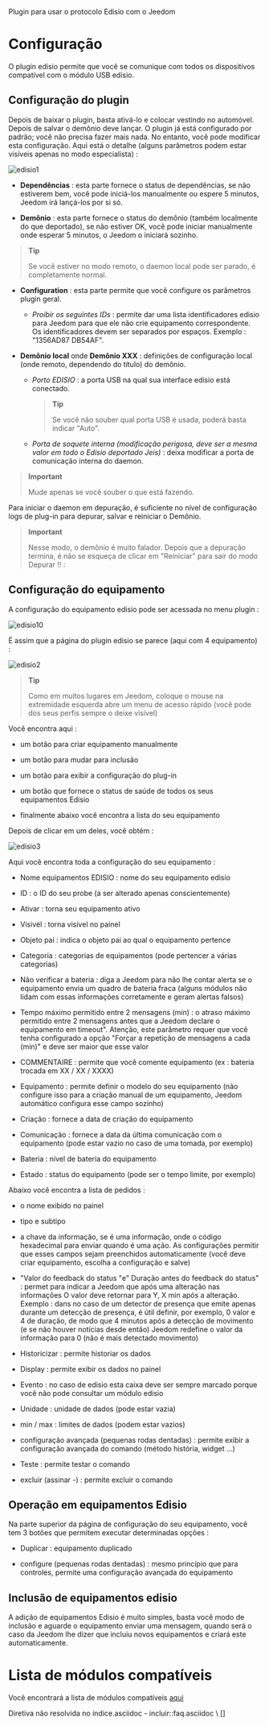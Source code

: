 Plugin para usar o protocolo Edisio com o Jeedom

Configuração 
=============

O plugin edisio permite que você se comunique com todos os dispositivos
compatível com o módulo USB edisio.

Configuração do plugin 
-----------------------

Depois de baixar o plugin, basta ativá-lo e colocar
vestindo no automóvel. Depois de salvar o demônio deve lançar. O plugin
já está configurado por padrão; você não precisa fazer mais nada.
No entanto, você pode modificar esta configuração. Aqui está o detalhe
(alguns parâmetros podem estar visíveis apenas no modo especialista) :

![edisio1](../images/edisio1.JPG)

-   **Dependências** : esta parte fornece o status de dependências,
    se não estiverem bem, você pode iniciá-los manualmente ou
    espere 5 minutos, Jeedom irá lançá-los por si só.

-   **Demônio** : esta parte fornece o status do demônio (também
    localmente do que deportado), se não estiver OK, você pode
    iniciar manualmente onde esperar 5 minutos, o Jeedom o iniciará sozinho.

> **Tip**
>
> Se você estiver no modo remoto, o daemon local pode ser parado, é
> completamente normal.

-   **Configuration** : esta parte permite que você configure os parâmetros
    plugin geral.

    -   *Proibir os seguintes IDs* : permite dar uma lista
        identificadores edisio para Jeedom para que ele não crie
        equipamento correspondente. Os identificadores devem ser
        separados por espaços. Exemplo : "1356AD87 DB54AF".

-   **Demônio local** onde **Demônio XXX** : definições de configuração
    local (onde remoto, dependendo do título) do demônio.

    -   *Porto EDISIO* : a porta USB na qual sua interface edisio
        está conectado.

        > **Tip**
        >
        > Se você não souber qual porta USB é usada, poderá
        > basta indicar "Auto".

    -   *Porta de soquete interna (modificação perigosa, deve ser a mesma
        valor em todo o Edisio deportado Jeis)* : deixa
        modificar a porta de comunicação interna do daemon.

> **Important**
>
> Mude apenas se você souber o que está fazendo.

Para iniciar o daemon em depuração, é suficiente no nível de configuração
logs de plug-in para depurar, salvar e reiniciar o
Demônio.

> **Important**
>
> Nesse modo, o demônio é muito falador. Depois que a depuração termina, é
> não se esqueça de clicar em "Reiniciar" para sair do modo
> Depurar !! :

Configuração do equipamento 
-----------------------------

A configuração do equipamento edisio pode ser acessada no menu
plugin :

![edisio10](../images/edisio10.JPG)

É assim que a página do plugin edisio se parece (aqui com 4
equipamento) :

![edisio2](../images/edisio2.JPG)

> **Tip**
>
> Como em muitos lugares em Jeedom, coloque o mouse na extremidade esquerda
> abre um menu de acesso rápido (você pode
> dos seus perfis sempre o deixe visível)

Você encontra aqui :

-   um botão para criar equipamento manualmente

-   um botão para mudar para inclusão

-   um botão para exibir a configuração do plug-in

-   um botão que fornece o status de saúde de todos os seus equipamentos
    Edisio

-   finalmente abaixo você encontra a lista do seu equipamento

Depois de clicar em um deles, você obtém :

![edisio3](../images/edisio3.JPG)

Aqui você encontra toda a configuração do seu equipamento :

-   Nome equipamentos EDISIO : nome do seu equipamento edisio

-   ID : o ID do seu probe (a ser alterado apenas conscientemente)

-   Ativar : torna seu equipamento ativo

-   Visivél : torna visível no painel

-   Objeto pai : indica o objeto pai ao qual o equipamento pertence

-   Categoria : categorias de equipamentos (pode pertencer a
    várias categorias)

-   Não verificar a bateria : diga a Jeedom para não lhe contar
    alerta se o equipamento envia um quadro de bateria fraca
    (alguns módulos não lidam com essas informações corretamente e geram
    alertas falsos)

-   Tempo máximo permitido entre 2 mensagens (min) : o atraso máximo
    permitido entre 2 mensagens antes que a Jeedom declare o equipamento
    em timeout". Atenção, este parâmetro requer que você tenha configurado
    a opção "Forçar a repetição de mensagens a cada (min)" e
    deve ser maior que esse valor

-   COMMENTAIRE : permite que você comente
    equipamento (ex : bateria trocada em XX / XX / XXXX)

-   Equipamento : permite definir o modelo do seu equipamento (não
    configure isso para a criação manual de um equipamento,
    Jeedom automático configura esse campo sozinho)

-   Criação : fornece a data de criação do equipamento

-   Comunicação : fornece a data da última comunicação com
    o equipamento (pode estar vazio no caso de uma tomada, por exemplo)

-   Bateria : nível de bateria do equipamento

-   Estado : status do equipamento (pode ser o tempo limite, por exemplo)

Abaixo você encontra a lista de pedidos :

-   o nome exibido no painel

-   tipo e subtipo

-   a chave da informação, se é uma informação, onde o código
    hexadecimal para enviar quando é uma ação. As configurações
    permitir que esses campos sejam preenchidos automaticamente (você deve criar
    equipamento, escolha a configuração e salve)

-   "Valor do feedback do status "e" Duração antes do feedback do status" : permet
    para indicar a Jeedom que após uma alteração nas informações
    O valor deve retornar para Y, X min após a alteração. Exemplo : dans
    no caso de um detector de presença que emite apenas durante um
    detecção de presença, é útil definir, por exemplo, 0
    valor e 4 de duração, de modo que 4 minutos após a detecção de
    movimento (e se não houver notícias desde então) Jeedom
    redefine o valor da informação para 0 (não é mais detectado movimento)

-   Historicizar : permite historiar os dados

-   Display : permite exibir os dados no painel

-   Evento : no caso de edisio esta caixa deve ser sempre
    marcado porque você não pode consultar um módulo edisio

-   Unidade : unidade de dados (pode estar vazia)

-   min / max : limites de dados (podem estar vazios)

-   configuração avançada (pequenas rodas dentadas) : permite exibir
    a configuração avançada do comando (método
    história, widget ...)

-   Teste : permite testar o comando

-   excluir (assinar -) : permite excluir o comando

Operação em equipamentos Edisio 
------------------------------------

Na parte superior da página de configuração do seu equipamento, você tem 3
botões que permitem executar determinadas opções :

-   Duplicar : equipamento duplicado

-   configure (pequenas rodas dentadas) : mesmo princípio que para
    controles, permite uma configuração avançada do equipamento

Inclusão de equipamentos edisio 
--------------------------------

A adição de equipamentos Edisio é muito simples, basta você
modo de inclusão e aguarde o equipamento enviar uma mensagem, quando
será o caso da Jeedom lhe dizer que incluiu novos equipamentos e
criará este automaticamente.

Lista de módulos compatíveis 
============================

Você encontrará a lista de módulos compatíveis
[aqui](https://jeedom.fr/doc/documentation/edisio-modules/fr_FR/doc-edisio-modules-equipement.compatible.html)

Diretiva não resolvida no índice.asciidoc - incluir::faq.asciidoc \ [\]
